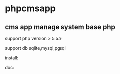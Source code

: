 # phpcmsapp
## cms app manage system base php

support php version > 5.5.9

support db sqlite,mysql,pgsql


install:


doc:

